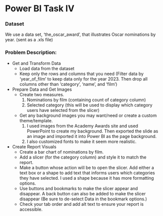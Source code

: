 # Power BI Task IV

### Dataset
We use a data set, ‘the_oscar_award’, that illustrates Oscar nominations by year.
(sent as a .xls file)

### Problem Description:
- Get and Transform Data
  - Load data from the dataset
  - Keep only the rows and columns that you need (Filter data by ‘year_of_film’ to keep data only for the year 2023. Then drop all columns other than ‘category’, ‘name’, and ‘film’)
- Prepare Data and Get Images
  - Create two measures.
      1. Nominations by film (containing count of category column)
      2. Selected category (this will be used to display which category users have selected from the slicer)
  -  Get any background images you may want/need or create a custom theme/template.
      1. I used images from the Academy Awards site and used PowerPoint to create my background. Then exported the slide as an image and imported it into Power BI as the page background.
      2. I also customized fonts to make it seem more realistic.
- Create Report Visuals
  -  Create a bar chart of nominations by film.
  -  Add a slicer (for the category column) and style it to match the report.
  -  Make a button whose action will be to open the slicer. Add either a text box or a shape to add text that informs users which categories they have selected. I used a shape because it has more formatting options.
  -  Use buttons and bookmarks to make the slicer appear and disappear. A back button can also be added to make the slicer disappear (Be sure to de-select Data in the bookmark options.)
  -  Check your tab order and add alt text to ensure your report is accessible.
